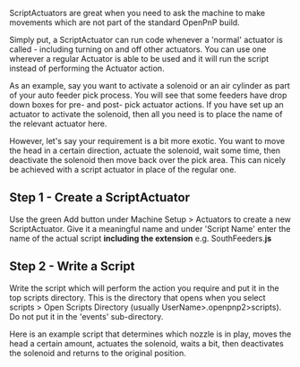 ScriptActuators are great when you need to ask the machine to make movements which are not part of the standard OpenPnP build.

Simply put, a ScriptActuator can run code whenever a 'normal' actuator is called - including turning on and off other actuators.  You can use one wherever a regular Actuator is able to be used and it will run the script instead of performing the Actuator action.

As an example, say you want to activate a solenoid or an air cylinder as part of your auto feeder pick process.  You will see that some feeders have drop down boxes for pre- and post- pick actuator actions. If you have set up an actuator to activate the solenoid, then all you need is to place the name of the relevant actuator here.

However, let's say your requirement is a bit more exotic.  You want to move the head in a certain direction, actuate the solenoid, wait some time, then deactivate the solenoid then move back over the pick area.  This can nicely be achieved with a script actuator in place of the regular one.

## Step 1 - Create a ScriptActuator

Use the green Add button under Machine Setup > Actuators to create a new ScriptActuator. Give it a meaningful name and under 'Script Name' enter the name of the actual script **including the extension** e.g. SouthFeeders.**js** 

## Step 2 - Write a Script

Write the script which will perform the action you require and put it in the top scripts directory.  This is the directory that opens when you select scripts > Open Scripts Directory (usually UserName>.openpnp2>scripts).  Do not put it in the 'events' sub-directory.

Here is an example script that determines which nozzle is in play, moves the head a certain amount, actuates the solenoid, waits a bit, then deactivates the solenoid and returns to the original position.


